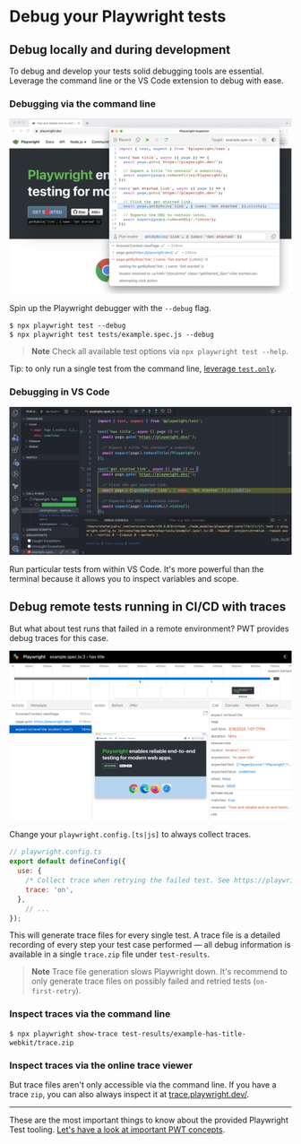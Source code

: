 # Debug your Playwright tests


## Debug locally and during development

To debug and develop your tests solid debugging tools are essential. Leverage the command line or the VS Code extension to debug with ease.
### Debugging via the command line

![Debugging session in VS Code](../../../assets/01-03-debugging-via-the-terminal.png)

Spin up the Playwright debugger with the `--debug` flag.

```
$ npx playwright test --debug
$ npx playwright test tests/example.spec.js --debug
```

> **Note**
> Check all available test options via `npx playwright test --help`.

Tip: to only run a single test from the command line, [leverage `test.only`](https://playwright.dev/docs/api/class-test#test-only).
### Debugging in VS Code

![Debugging session in VS Code](../../../assets/01-03-debugging-in-vs-code.png)

Run particular tests from within VS Code. It's more powerful than the terminal because it allows you to inspect variables and scope.
## Debug remote tests running in CI/CD with traces

But what about test runs that failed in a remote environment? PWT provides debug traces for this case.

![Debugging a trace](../../../assets/01-03-traces.png)

Change your `playwright.config.[ts|js]` to always collect traces.

```javascript
// playwright.config.ts
export default defineConfig({
  use: {
    /* Collect trace when retrying the failed test. See https://playwright.dev/docs/trace-viewer */
    trace: 'on',
  },
	// ...
});
```

This will generate trace files for every single test. A trace file is a detailed recording of every step your test case performed — all debug information is available in a single `trace.zip` file under `test-results`.

> **Note**
> Trace file generation slows Playwright down. It's recommend to only generate trace files on possibly failed and retried tests (`on-first-retry`).

### Inspect traces via the command line

```
$ npx playwright show-trace test-results/example-has-title-webkit/trace.zip
```
### Inspect traces via the online trace viewer

But trace files aren't only accessible via the command line. If you have a trace `zip`, you can also always inspect it at [trace.playwright.dev/](https://trace.playwright.dev/).

------

These are the most important things to know about the provided Playwright Test tooling. [Let's have a look at important PWT concepts](../../02-writing-tests/01-locators-and-actionability/README.md).
